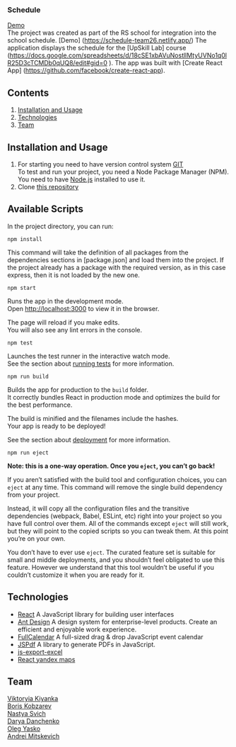 ### Schedule
[Demo](https://schedule-team26.netlify.app)</br>
The project was created as part of the RS school for integration into the school schedule. [Demo] (https://schedule-team26.netlify.app/) The application displays the schedule for the [UpSkill Lab] course (https://docs.google.com/spreadsheets/d/18cSE1xbAVuNostllMtyUVNo1q0lR25D3cTCMDb0qUQ8/edit#gid=0 ).
The app was built with [Create React App] (https://github.com/facebook/create-react-app).

## Contents

1. [Installation and Usage](#installation-and-usage)
2. [Technologies]()
3. [Team](#team)

## <a name="installation-and-usage"></a>Installation and Usage
1. For starting you need to have version control system [GIT](https://github.com/git/git) </br>
To test and run your project, you need a Node Package Manager (NPM). You need to have [Node.js](https://nodejs.org/en/) installed to use it.
2. Clone [this repository](https://github.com/Mikisum/schedule) 

## Available Scripts

In the project directory, you can run:

`npm install`

This command will take the definition of all packages from the dependencies sections in [package.json] and load them into the project. If the project already has a package with the required version, as in this case express, then it is not loaded by the new one.

`npm start` 

Runs the app in the development mode.<br />
Open [http://localhost:3000](http://localhost:3000) to view it in the browser.

The page will reload if you make edits.<br />
You will also see any lint errors in the console.

`npm test`

Launches the test runner in the interactive watch mode.<br />
See the section about [running tests](https://facebook.github.io/create-react-app/docs/running-tests) for more information.

`npm run build`

Builds the app for production to the `build` folder.<br />
It correctly bundles React in production mode and optimizes the build for the best performance.

The build is minified and the filenames include the hashes.<br />
Your app is ready to be deployed!

See the section about [deployment](https://facebook.github.io/create-react-app/docs/deployment) for more information.

`npm run eject`

**Note: this is a one-way operation. Once you `eject`, you can’t go back!**

If you aren’t satisfied with the build tool and configuration choices, you can `eject` at any time. This command will remove the single build dependency from your project.

Instead, it will copy all the configuration files and the transitive dependencies (webpack, Babel, ESLint, etc) right into your project so you have full control over them. All of the commands except `eject` will still work, but they will point to the copied scripts so you can tweak them. At this point you’re on your own.

You don’t have to ever use `eject`. The curated feature set is suitable for small and middle deployments, and you shouldn’t feel obligated to use this feature. However we understand that this tool wouldn’t be useful if you couldn’t customize it when you are ready for it.

## <a name="technologies"></a>Technologies

 - [React](https://ru.reactjs.org/)
A JavaScript library for building user interfaces
 - [Ant Design](https://ant.design/) 
A design system for enterprise-level products. Create an efficient and enjoyable work experience.
 - [FullCalendar](https://github.com/fullcalendar/fullcalendar)
A full-sized drag & drop JavaScript event calendar
 - [JSPdf](https://github.com/MrRio/jsPDF)
A library to generate PDFs in JavaScript.
 - [js-export-excel](https://www.npmjs.com/package/js-export-excel)
 - [React yandex maps](https://www.npmjs.com/package/react-yandex-maps)

## <a name="team"></a>Team
<a href="https://github.com/Mikisum">
Viktoryia Kiyanka</br>
<a href="https://github.com/Anglehart">
Boris Kobzarev</br>
<a href="https://github.com/NastyaSvich">
Nastya Svich</br>
<a href="https://github.com/DaryaDan">
Darya	Danchenko</br>
<a href="https://github.com/Fenixol">
Oleg Yasko</br>
<a href="https://github.com/AMmetro">
Andrei Mitskevich</br>
